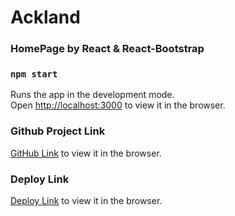 # Ackland
### HomePage by React & React-Bootstrap

### `npm start`

Runs the app in the development mode.\
Open [http://localhost:3000](http://localhost:3000) to view it in the browser.

### Github Project Link
[GitHub Link](https://github.com/fatemaowedah/project/tree/master) to view it in the browser.


### Deploy Link
[Deploy Link](https://fatemaowedah.github.io/project/) to view it in the browser.